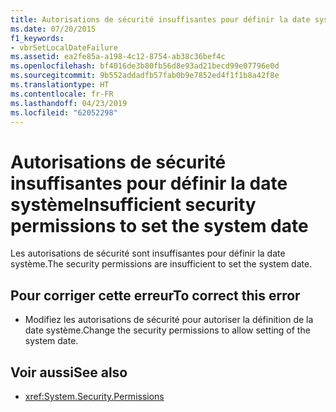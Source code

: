 ```yaml
---
title: Autorisations de sécurité insuffisantes pour définir la date système
ms.date: 07/20/2015
f1_keywords:
- vbrSetLocalDateFailure
ms.assetid: ea2fe85a-a198-4c12-8754-ab38c36bef4c
ms.openlocfilehash: bf4016de3b80fb56d8e93ad21becd99e07796e0d
ms.sourcegitcommit: 9b552addadfb57fab0b9e7852ed4f1f1b8a42f8e
ms.translationtype: HT
ms.contentlocale: fr-FR
ms.lasthandoff: 04/23/2019
ms.locfileid: "62052298"
---
```

# <a name="insufficient-security-permissions-to-set-the-system-date"></a><span data-ttu-id="0fd0f-102">Autorisations de sécurité insuffisantes pour définir la date système</span><span class="sxs-lookup"><span data-stu-id="0fd0f-102">Insufficient security permissions to set the system date</span></span>
<span data-ttu-id="0fd0f-103">Les autorisations de sécurité sont insuffisantes pour définir la date système.</span><span class="sxs-lookup"><span data-stu-id="0fd0f-103">The security permissions are insufficient to set the system date.</span></span>  
  
## <a name="to-correct-this-error"></a><span data-ttu-id="0fd0f-104">Pour corriger cette erreur</span><span class="sxs-lookup"><span data-stu-id="0fd0f-104">To correct this error</span></span>  
  
- <span data-ttu-id="0fd0f-105">Modifiez les autorisations de sécurité pour autoriser la définition de la date système.</span><span class="sxs-lookup"><span data-stu-id="0fd0f-105">Change the security permissions to allow setting of the system date.</span></span>  
  
## <a name="see-also"></a><span data-ttu-id="0fd0f-106">Voir aussi</span><span class="sxs-lookup"><span data-stu-id="0fd0f-106">See also</span></span>

- <xref:System.Security.Permissions>

